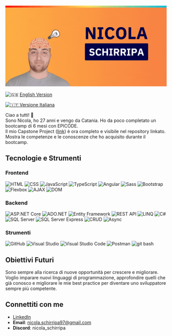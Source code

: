 ![Banner](image/Barner-github.gif)

![🇬🇧](https://img.shields.io/badge/English%20Version-blue) [English Version](README.en.md)  

[![🇮🇹 Versione Italiana](https://img.shields.io/badge/🇮🇹-Italiano-green)](README.md)

Ciao a tutti! 👋  
Sono Nicola, ho 27 anni e vengo da Catania. Ho da poco completato un bootcamp di 6 mesi con EPICODE.  
Il mio Capstone Project ([link](https://github.com/nicherri/Capstone-Finale.git)) è ora completo e visibile nel repository linkato. Mostra le competenze e le conoscenze che ho acquisito durante il bootcamp.

## Tecnologie e Strumenti
### Frontend
![HTML](https://img.shields.io/badge/-HTML5-E34F26?logo=html5&logoColor=white) ![CSS](https://img.shields.io/badge/-CSS3-1572B6?logo=css3&logoColor=white) ![JavaScript](https://img.shields.io/badge/-JavaScript-F7DF1E?logo=javascript&logoColor=black) ![TypeScript](https://img.shields.io/badge/-TypeScript-3178C6?logo=typescript&logoColor=white) ![Angular](https://img.shields.io/badge/-Angular-DD0031?logo=angular&logoColor=white) ![Sass](https://img.shields.io/badge/-Sass-CC6699?logo=sass&logoColor=white) ![Bootstrap](https://img.shields.io/badge/-Bootstrap-563D7C?logo=bootstrap&logoColor=white) ![Flexbox](https://img.shields.io/badge/-Flexbox-1572B6?logo=css3&logoColor=white) ![AJAX](https://img.shields.io/badge/-AJAX-1572B6?logo=css3&logoColor=white) ![DOM](https://img.shields.io/badge/-DOM-F7DF1E?logo=javascript&logoColor=black)

### Backend
![ASP.NET Core](https://img.shields.io/badge/-ASP.NET_Core-512BD4?logo=.net&logoColor=white) ![ADO.NET](https://img.shields.io/badge/-ADO.NET-512BD4?logo=.net&logoColor=white) ![Entity Framework](https://img.shields.io/badge/-Entity_Framework-512BD4?logo=.net&logoColor=white) ![REST API](https://img.shields.io/badge/-REST_API-512BD4?logo=.net&logoColor=white) ![LINQ](https://img.shields.io/badge/-LINQ-512BD4?logo=.net&logoColor=white) ![C#](https://img.shields.io/badge/-C%23-239120?logo=c-sharp&logoColor=white) ![SQL Server](https://img.shields.io/badge/-SQL_Server-CC2927?logo=microsoft-sql-server&logoColor=white) ![SQL Server Express](https://img.shields.io/badge/-SQL_Server_Express-CC2927?logo=microsoft-sql-server&logoColor=white) ![CRUD](https://img.shields.io/badge/-CRUD-512BD4?logo=.net&logoColor=white) ![Async](https://img.shields.io/badge/-Async-3178C6?logo=typescript&logoColor=white)

### Strumenti
![GitHub](https://img.shields.io/badge/-GitHub-181717?logo=github&logoColor=white) ![Visual Studio](https://img.shields.io/badge/-Visual_Studio-5C2D91?logo=visual-studio&logoColor=white) ![Visual Studio Code](https://img.shields.io/badge/-VS_Code-007ACC?logo=visual-studio-code&logoColor=white) ![Postman](https://img.shields.io/badge/-Postman-FF6C37?logo=postman&logoColor=white) ![git bash](https://img.shields.io/badge/-git_bash-181717?logo=git&logoColor=white)

## Obiettivi Futuri
Sono sempre alla ricerca di nuove opportunità per crescere e migliorare. Voglio imparare nuovi linguaggi di programmazione, approfondire quelli che già conosco e migliorare le mie best practice per diventare uno sviluppatore sempre più competente.

## Connettiti con me
- [LinkedIn](https://www.linkedin.com/in/nicola-schirripa/)
- **Email**: [nicola.schirripa97@gmail.com](mailto:nicola.schirripa97@gmail.com)  
- **Discord**: nicola_schirripa

